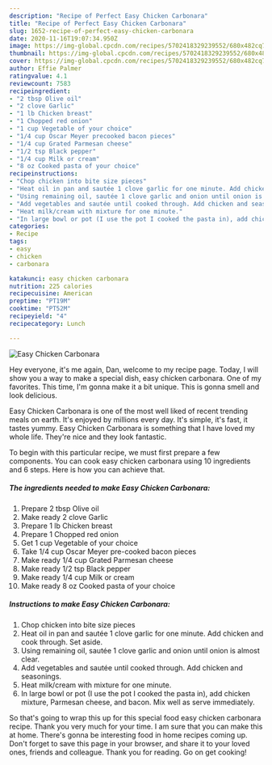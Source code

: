 ```yaml
---
description: "Recipe of Perfect Easy Chicken Carbonara"
title: "Recipe of Perfect Easy Chicken Carbonara"
slug: 1652-recipe-of-perfect-easy-chicken-carbonara
date: 2020-11-16T19:07:34.950Z
image: https://img-global.cpcdn.com/recipes/5702418329239552/680x482cq70/easy-chicken-carbonara-recipe-main-photo.jpg
thumbnail: https://img-global.cpcdn.com/recipes/5702418329239552/680x482cq70/easy-chicken-carbonara-recipe-main-photo.jpg
cover: https://img-global.cpcdn.com/recipes/5702418329239552/680x482cq70/easy-chicken-carbonara-recipe-main-photo.jpg
author: Effie Palmer
ratingvalue: 4.1
reviewcount: 7583
recipeingredient:
- "2 tbsp Olive oil"
- "2 clove Garlic"
- "1 lb Chicken breast"
- "1 Chopped red onion"
- "1 cup Vegetable of your choice"
- "1/4 cup Oscar Meyer precooked bacon pieces"
- "1/4 cup Grated Parmesan cheese"
- "1/2 tsp Black pepper"
- "1/4 cup Milk or cream"
- "8 oz Cooked pasta of your choice"
recipeinstructions:
- "Chop chicken into bite size pieces"
- "Heat oil in pan and sautée 1 clove garlic for one minute. Add chicken and cook through. Set aside."
- "Using remaining oil, sautée 1 clove garlic and onion until onion is almost clear."
- "Add vegetables and sautée until cooked through. Add chicken and seasonings."
- "Heat milk/cream with mixture for one minute."
- "In large bowl or pot (I use the pot I cooked the pasta in), add chicken mixture, Parmesan cheese, and bacon. Mix well as serve immediately."
categories:
- Recipe
tags:
- easy
- chicken
- carbonara

katakunci: easy chicken carbonara 
nutrition: 225 calories
recipecuisine: American
preptime: "PT19M"
cooktime: "PT52M"
recipeyield: "4"
recipecategory: Lunch

---
```



![Easy Chicken Carbonara](https://img-global.cpcdn.com/recipes/5702418329239552/680x482cq70/easy-chicken-carbonara-recipe-main-photo.jpg)

Hey everyone, it's me again, Dan, welcome to my recipe page. Today, I will show you a way to make a special dish, easy chicken carbonara. One of my favorites. This time, I'm gonna make it a bit unique. This is gonna smell and look delicious.



Easy Chicken Carbonara is one of the most well liked of recent trending meals on earth. It's enjoyed by millions every day. It's simple, it's fast, it tastes yummy. Easy Chicken Carbonara is something that I have loved my whole life. They're nice and they look fantastic.


To begin with this particular recipe, we must first prepare a few components. You can cook easy chicken carbonara using 10 ingredients and 6 steps. Here is how you can achieve that.

<!--inarticleads1-->

##### The ingredients needed to make Easy Chicken Carbonara:

1. Prepare 2 tbsp Olive oil
1. Make ready 2 clove Garlic
1. Prepare 1 lb Chicken breast
1. Prepare 1 Chopped red onion
1. Get 1 cup Vegetable of your choice
1. Take 1/4 cup Oscar Meyer pre-cooked bacon pieces
1. Make ready 1/4 cup Grated Parmesan cheese
1. Make ready 1/2 tsp Black pepper
1. Make ready 1/4 cup Milk or cream
1. Make ready 8 oz Cooked pasta of your choice




<!--inarticleads2-->

##### Instructions to make Easy Chicken Carbonara:

1. Chop chicken into bite size pieces
1. Heat oil in pan and sautée 1 clove garlic for one minute. Add chicken and cook through. Set aside.
1. Using remaining oil, sautée 1 clove garlic and onion until onion is almost clear.
1. Add vegetables and sautée until cooked through. Add chicken and seasonings.
1. Heat milk/cream with mixture for one minute.
1. In large bowl or pot (I use the pot I cooked the pasta in), add chicken mixture, Parmesan cheese, and bacon. Mix well as serve immediately.




So that's going to wrap this up for this special food easy chicken carbonara recipe. Thank you very much for your time. I am sure that you can make this at home. There's gonna be interesting food in home recipes coming up. Don't forget to save this page in your browser, and share it to your loved ones, friends and colleague. Thank you for reading. Go on get cooking!
